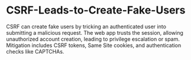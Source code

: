 # CSRF-Leads-to-Create-Fake-Users
CSRF can create fake users by tricking an authenticated user into submitting a malicious request. The web app trusts the session, allowing unauthorized account creation, leading to privilege escalation or spam. Mitigation includes CSRF tokens, Same Site cookies, and authentication checks like CAPTCHAs.
